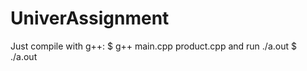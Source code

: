 # UniverAssignment
Just compile with g++:
  $ g++ main.cpp product.cpp
and run ./a.out 
  $ ./a.out
